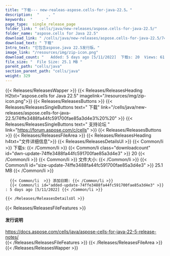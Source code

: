 ```yaml
---
title: "下载--- new-realeas-aspose.cells-for-java-22.5。" 
description:  "    . " 
keywords:  "    . " 
page_type:  single_release_page
folder_link: " cells/java/new-releases/aspose.cells-for-java-22.5/"
folder_name: "aspose.cells for Java 22.5"
download_link: " /cells/java/new-releases/aspose.cells-for-java-22.5/74ffe3488fa44fc591700fae85a3d4e3"
download_text: " 下载"
Intro_text: "它包含aspose.java 22.5发行版。"
image_link: "/resources/img/zip-icon.png"
download_count: "   Added: 5 days ago [5/11/2022]  下载s: 20  Views: 61"
file_size: "  File Size: 25.1 MB "
parent_path: "cells/java"
section_parent_path: "cells/java"
weight: 329
---
```


{{< Releases/ReleasesWapper >}}
  {{< Releases/ReleasesHeading H2txt="aspose.cells for Java 22.5" imagelink="/resources/img/zip-icon.png">}}
  {{< Releases/ReleasesButtons >}}
    {{< Releases/ReleasesSingleButtons text=" 下载" link="/cells/java/new-releases/aspose.cells-for-java-22.5/74ffe3488fa44fc591700fae85a3d4e3%20%20" >}}
    {{< Releases/ReleasesSingleButtons text=" 支持论坛 " link="https://forum.aspose.com/c/cells" >}}
  {{< Releases/ReleasesButtons >}}
  {{< Releases/ReleasesFileArea >}}
    {{< Releases/ReleasesHeading h4txt="文件详细信息">}}
    {{< Releases/ReleasesDetailsUl >}}
            {{< Common/li  >}} 下载s: {{< /Common/li >}} 
      {{< Common/li class="downloadcount" id="dwn-update-74ffe3488fa44fc591700fae85a3d4e3" >}} 20 {{< /Common/li >}} 
      {{< Common/li  >}} 文件大小: {{< /Common/li >}} 
      {{< Common/li id="size-update-74ffe3488fa44fc591700fae85a3d4e3" >}} 25.1 MB {{< /Common/li >}} 


      {{< Common/li  >}} 添加日期: {{< /Common/li >}} 
      {{< Common/li id="added-update-74ffe3488fa44fc591700fae85a3d4e3" >}} : 5 days ago [5/11/2022] {{< /Common/li >}} 

    {{< /Releases/ReleasesDetailsUl >}}

  {{< Releases/ReleasesFileFeatures >}}
      <h4>发行说明</h4><div><a href="https://docs.aspose.com/cells/java/aspose-cells-for-java-22-5-release-notes/">https://docs.aspose.com/cells/java/aspose-cells-for-java-22-5-release-notes/</a></div>
  {{< /Releases/ReleasesFileFeatures >}}
 {{< /Releases/ReleasesFileArea >}}
{{< /Releases/ReleasesWapper >}}



